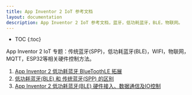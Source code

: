```yaml
---
title: App Inventor 2 IoT 参考文档
layout: documentation
description: App Inventor 2 IoT 参考文档，蓝牙，低功耗蓝牙，BLE，物联网。
---
```


* TOC
{:toc}

App Inventor 2 IoT 专题：传统蓝牙(SPP)，低功耗蓝牙(BLE)，WIFI，物联网，MQTT，ESP32等相关硬件控制方法。

1. [App Inventor 2 低功耗蓝牙 BlueToothLE 拓展](bluetoothle.html)
1. [低功耗蓝牙(BLE) 和 传统蓝牙(SPP) 的区别](ble_spp.html)
1. [App Inventor 2 低功耗蓝牙(BLE) 硬件接入、数据通信及IO控制](ble.html)
